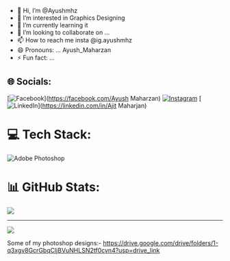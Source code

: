 - 👋 Hi, I’m @Ayushmhz
- 👀 I’m interested in Graphics Designing
- 🌱 I’m currently learning it
- 💞️ I’m looking to collaborate on ...
- 📫 How to reach me insta @ig.ayushmhz
- 😄 Pronouns: ... Ayush_Maharzan
- ⚡ Fun fact: ...

## 🌐 Socials:
[![Facebook](https://img.shields.io/badge/Facebook-%231877F2.svg?logo=Facebook&logoColor=white)](https://facebook.com/Ayush Maharzan) 
[![Instagram](https://img.shields.io/badge/Instagram-%23E4405F.svg?logo=Instagram&logoColor=white)](https://instagram.com/@ig.ayushmhz) 
[![LinkedIn](https://img.shields.io/badge/LinkedIn-%230077B5.svg?logo=linkedin&logoColor=white)](https://linkedin.com/in/Ajit Maharjan) 

# 💻 Tech Stack:
![Adobe Photoshop](https://img.shields.io/badge/adobe%20photoshop-%2331A8FF.svg?style=for-the-badge&logo=adobe%20photoshop&logoColor=white)
# 📊 GitHub Stats:

![](https://github-readme-streak-stats.herokuapp.com/?user=@Ayushmhz&theme=dark&hide_border=false)<br/>

---
[![](https://visitcount.itsvg.in/api?id=@Ayushmhz&icon=0&color=0)](https://visitcount.itsvg.in)



Some of my photoshop designs:-
https://drive.google.com/drive/folders/1-q3xgv8GcrGbqCljBVuNHLSN2tf0cvn4?usp=drive_link

<!---
Ayushmhz/Ayushmhz is a ✨ special ✨ repository because its `README.md` (this file) appears on your GitHub profile.
You can click the Preview link to take a look at your changes.
--->
